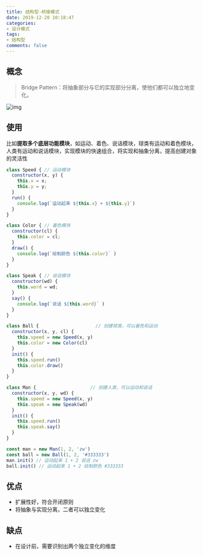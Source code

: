 ```yaml
---
title: 结构型-桥接模式
date: 2019-12-20 10:18:47
categories:
- 设计模式
tags:
- 结构型
comments: false
---
```




## 概念

> Bridge Pattern：将抽象部分与它的实现部分分离，使他们都可以独立地变化。

![img](https://raw.githubusercontent.com/xietao3/Study-Plan/master/DesignPatterns/src/%E6%A1%A5%E6%8E%A5.png)



## 使用

比如**提取多个底层功能模块**，如运动、着色、说话模块，球类有运动和着色模块，人类有运动和说话模块，实现模块的快速组合，将实现和抽象分离，提高创建对象的灵活性

```js
class Speed { // 运动模块
  constructor(x, y) {
    this.x = x;
    this.y = y;
  }
  run() {
    console.log(`运动起来 ${this.x} + ${this.y}`)
  }
}

class Color { // 着色模块
  constructor(cl) {
    this.color = cl;
  }
  draw() {
    console.log(`绘制颜色 ${this.color}` )
  }
}

class Speak { // 说话模块
  constructor(wd) {
    this.word = wd;
  }
  say() {
    console.log(`说话 ${this.word}` )
  }
}

class Ball {                     // 创建球类，可以着色和运动
  constructor(x, y, cl) {
    this.speed = new Speed(x, y)
    this.color = new Color(cl)
  }
  init() {
    this.speed.run()
    this.color.draw()
  }
}

class Man {                    // 创建人类，可以运动和说话
  constructor(x, y, wd) {
    this.speed = new Speed(x, y)
    this.speak = new Speak(wd)
  }
  init() {
    this.speed.run()
    this.speak.say()
  }
}

const man = new Man(1, 2, 'zw')
const ball = new Ball(1, 2, '#333333')
man.init() // 运动起来 1 + 2 说话 zw
ball.init() // 运动起来 1 + 2 绘制颜色 #333333
```



## 优点

- 扩展性好，符合开闭原则
- 将抽象与实现分离，二者可以独立变化



## 缺点

- 在设计前，需要识别出两个独立变化的维度